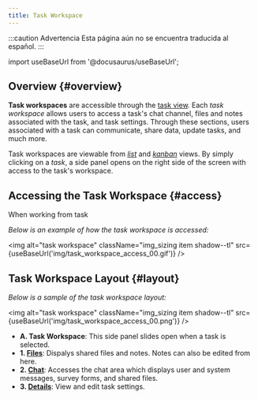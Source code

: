 ```yaml
---
title: Task Workspace
---
```


:::caution Advertencia
Esta página aún no se encuentra traducida al español.
:::

import useBaseUrl from '@docusaurus/useBaseUrl'; 


## Overview {#overview}

**Task workspaces** are accessible through the [task view](/docs/documentation/client/tasks/taskview). Each _task workspace_ allows users to access a task's chat channel, files and notes associated with the task, and task settings. Through these sections, users associated with a task can communicate, share data, update tasks, and much more.

Task workspaces are viewable from [_list_](#list-view) and [_kanban_](#kanban-view) views. By simply clicking on a _task_, a side panel opens on the right side of the screen with access to the task's workspace. 


## Accessing the Task Workspace {#access}
When working from task 

_Below is an example of how the task workspace is accessed:_

<img alt="task workspace" className="img_sizing item shadow--tl" src={useBaseUrl('img/task_workspace_access_00.gif')} />
<br/>

## Task Workspace Layout {#layout}
_Below is a sample of the task workspace layout:_

<img alt="task workspace" className="img_sizing item shadow--tl" src={useBaseUrl('img/task_workspace_access_00.png')} />
<br/>

<div className="margin margin-left--lg">

- **<span className="badge badge--danger">A.</span> Task Workspace**: This side panel slides open when a task is selected.
- **<span className="badge badge--warning">1.</span> [Files](/docs/documentation/client/tasks/task_notes)**: Dispalys shared files and notes. Notes can also be edited from here. 
- **<span className="badge badge--success">2.</span> [Chat](/docs/documentation/client/tasks/task_chat)**: Accesses the chat area which displays user and system messages, survey forms, and shared files.
- **<span className="badge badge--info">3.</span> [Details](/docs/documentation/client/tasks/task_details)**: View and edit task settings.

</div>
